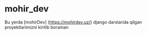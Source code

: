 # mohir_dev
Bu yerda [mohirDev] (https://mohirdev.uz/) django darslarida qilgan proyektlarimizni kiritib boraman
